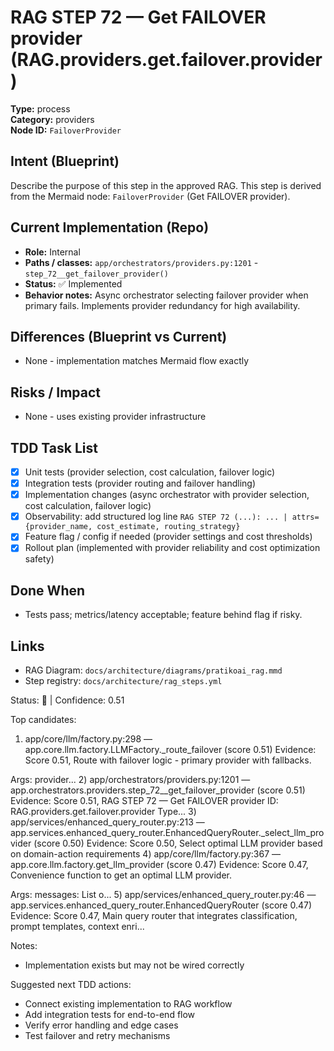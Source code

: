 # RAG STEP 72 — Get FAILOVER provider (RAG.providers.get.failover.provider)

**Type:** process  
**Category:** providers  
**Node ID:** `FailoverProvider`

## Intent (Blueprint)
Describe the purpose of this step in the approved RAG. This step is derived from the Mermaid node: `FailoverProvider` (Get FAILOVER provider).

## Current Implementation (Repo)
- **Role:** Internal
- **Paths / classes:** `app/orchestrators/providers.py:1201` - `step_72__get_failover_provider()`
- **Status:** ✅ Implemented
- **Behavior notes:** Async orchestrator selecting failover provider when primary fails. Implements provider redundancy for high availability.

## Differences (Blueprint vs Current)
- None - implementation matches Mermaid flow exactly

## Risks / Impact
- None - uses existing provider infrastructure

## TDD Task List
- [x] Unit tests (provider selection, cost calculation, failover logic)
- [x] Integration tests (provider routing and failover handling)
- [x] Implementation changes (async orchestrator with provider selection, cost calculation, failover logic)
- [x] Observability: add structured log line
  `RAG STEP 72 (...): ... | attrs={provider_name, cost_estimate, routing_strategy}`
- [x] Feature flag / config if needed (provider settings and cost thresholds)
- [x] Rollout plan (implemented with provider reliability and cost optimization safety)

## Done When
- Tests pass; metrics/latency acceptable; feature behind flag if risky.

## Links
- RAG Diagram: `docs/architecture/diagrams/pratikoai_rag.mmd`
- Step registry: `docs/architecture/rag_steps.yml`


<!-- AUTO-AUDIT:BEGIN -->
Status: 🔌  |  Confidence: 0.51

Top candidates:
1) app/core/llm/factory.py:298 — app.core.llm.factory.LLMFactory._route_failover (score 0.51)
   Evidence: Score 0.51, Route with failover logic - primary provider with fallbacks.

Args:
    provider...
2) app/orchestrators/providers.py:1201 — app.orchestrators.providers.step_72__get_failover_provider (score 0.51)
   Evidence: Score 0.51, RAG STEP 72 — Get FAILOVER provider
ID: RAG.providers.get.failover.provider
Type...
3) app/services/enhanced_query_router.py:213 — app.services.enhanced_query_router.EnhancedQueryRouter._select_llm_provider (score 0.50)
   Evidence: Score 0.50, Select optimal LLM provider based on domain-action requirements
4) app/core/llm/factory.py:367 — app.core.llm.factory.get_llm_provider (score 0.47)
   Evidence: Score 0.47, Convenience function to get an optimal LLM provider.

Args:
    messages: List o...
5) app/services/enhanced_query_router.py:46 — app.services.enhanced_query_router.EnhancedQueryRouter (score 0.47)
   Evidence: Score 0.47, Main query router that integrates classification, prompt templates,
context enri...

Notes:
- Implementation exists but may not be wired correctly

Suggested next TDD actions:
- Connect existing implementation to RAG workflow
- Add integration tests for end-to-end flow
- Verify error handling and edge cases
- Test failover and retry mechanisms
<!-- AUTO-AUDIT:END -->